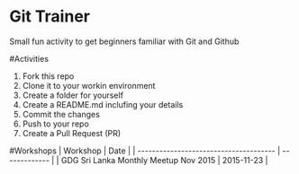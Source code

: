 # Git Trainer
Small fun activity to get beginners familiar with Git and Github

#Activities
1. Fork this repo
2. Clone it to your workin environment
3. Create a folder for yourself
4. Create a README.md inclufing your details
5. Commit the changes
6. Push to your repo
7. Create a Pull Request (PR)

#Workshops
| Workshop                               | Date          |
| -------------------------------------- | ------------- |
| GDG Sri Lanka Monthly Meetup Nov 2015  | 2015-11-23    |

